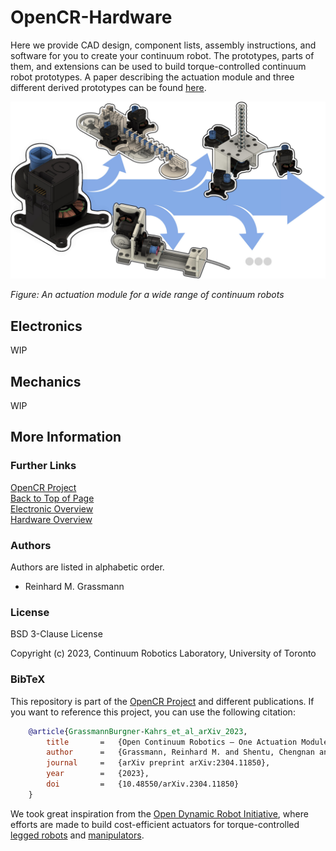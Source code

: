 # OpenCR-Hardware

Here we provide CAD design, component lists, assembly instructions, and software for you to create your continuum robot.
The prototypes, parts of them, and extensions can be used to build torque-controlled continuum robot prototypes.
A paper describing the actuation module and three different derived prototypes can be found [here](https://arxiv.org/abs/2304.11850).

<img src="mechanics/actuation_module/images/actuation_module_catchy_image.jpg" alt="catchy overview" width="600"/>

*Figure: An actuation module for a wide range of continuum robots*


## Electronics

WIP


## Mechanics

WIP


## More Information



### Further Links

[OpenCR Project](http://opencontinuumrobotics.ca)
<br/>
[Back to Top of Page](README.md)
<br/>
[Electronic Overview](https://github.com/ContinuumRoboticsLab/OpenCR-Hardware/blob/main/electronics/README.md)
<br/>
[Hardware Overview](https://github.com/ContinuumRoboticsLab/OpenCR-Hardware/blob/main/mechanics/README.md)

### Authors

Authors are listed in alphabetic order.

- Reinhard M. Grassmann


### License

BSD 3-Clause License

Copyright (c) 2023, Continuum Robotics Laboratory, University of Toronto


### BibTeX

This repository is part of the [OpenCR Project](http://www.opencontinuumrobotics.ca/) and different publications.
If you want to reference this project, you can use the following citation:

```bibtex
    @article{GrassmannBurgner-Kahrs_et_al_arXiv_2023,
        title       =   {Open Continuum Robotics – One Actuation Module to Create them All},
        author      =   {Grassmann, Reinhard M. and Shentu, Chengnan and Hamoda, Taqi and Triana Dewi, Puspita and Burgner-Kahrs, Jessica},
        journal     =   {arXiv preprint arXiv:2304.11850},
        year        =   {2023},
        doi         =   {10.48550/arXiv.2304.11850}
    }
```
We took great inspiration from the [Open Dynamic Robot Initiative](https://open-dynamic-robot-initiative.github.io/), where efforts are made to build cost-efficient actuators for torque-controlled [legged robots](https://arxiv.org/abs/1910.00093) and [manipulators](https://arxiv.org/abs/2008.03596). 
